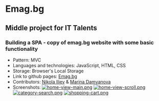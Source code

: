 # Emag.bg

## Middle project for IT Talents

### Building a SPA - copy of emag.bg website with some basic functionality

- Pattern: MVC
- Languages and technologies: JavaScript, HTML, CSS
- Storage: Browser's Local Storage
- Link to github pages: [Emag.bg](https://iliev-nikola.github.io/Emag.bg/)
- Contributors: [Nikola Iliev](https://github.com/iliev-nikola "Nikola Iliev") & [Marina Damyanova](https://github.com/mtdamyanova "Marina Damyanova")
- Screenshots:
  [![home-view-main.png](https://i.postimg.cc/KcP85bQ6/home-view-main.png)](https://postimg.cc/Wt4V2QB8)
  [![home-view-scroll.png](https://i.postimg.cc/59nZJktH/home-view-scroll.png)](https://postimg.cc/5jQPqgL1)
  [![category-search.png](https://i.postimg.cc/6pRj8HBf/category-search.png)](https://postimg.cc/WdN6KwFd)
  [![shopping-cart.png](https://i.postimg.cc/6QXHnd3J/shopping-cart.png)](https://postimg.cc/cvFMNtwX)
